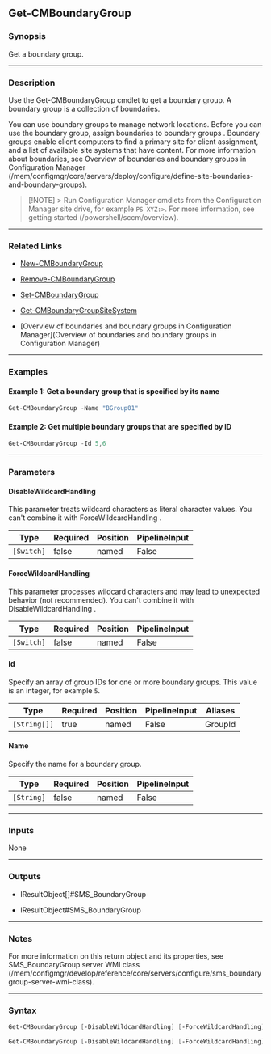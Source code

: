 Get-CMBoundaryGroup
-------------------




### Synopsis
Get a boundary group.



---


### Description

Use the Get-CMBoundaryGroup cmdlet to get a boundary group. A boundary group is a collection of boundaries.



You can use boundary groups to manage network locations. Before you can use the boundary group, assign boundaries to boundary groups . Boundary groups enable client computers to find a primary site for client assignment, and a list of available site systems that have content. For more information about boundaries, see Overview of boundaries and boundary groups in Configuration Manager (/mem/configmgr/core/servers/deploy/configure/define-site-boundaries-and-boundary-groups).



> [!NOTE] > Run Configuration Manager cmdlets from the Configuration Manager site drive, for example `PS XYZ:>`. For more information, see getting started (/powershell/sccm/overview).



---


### Related Links
* [New-CMBoundaryGroup](New-CMBoundaryGroup)



* [Remove-CMBoundaryGroup](Remove-CMBoundaryGroup)



* [Set-CMBoundaryGroup](Set-CMBoundaryGroup)



* [Get-CMBoundaryGroupSiteSystem](Get-CMBoundaryGroupSiteSystem)



* [Overview of boundaries and boundary groups in Configuration Manager](Overview of boundaries and boundary groups in Configuration Manager)





---


### Examples
#### Example 1: Get a boundary group that is specified by its name
```PowerShell
Get-CMBoundaryGroup -Name "BGroup01"
```

#### Example 2: Get multiple boundary groups that are specified by ID
```PowerShell
Get-CMBoundaryGroup -Id 5,6
```



---


### Parameters
#### **DisableWildcardHandling**

This parameter treats wildcard characters as literal character values. You can't combine it with ForceWildcardHandling .






|Type      |Required|Position|PipelineInput|
|----------|--------|--------|-------------|
|`[Switch]`|false   |named   |False        |



#### **ForceWildcardHandling**

This parameter processes wildcard characters and may lead to unexpected behavior (not recommended). You can't combine it with DisableWildcardHandling .






|Type      |Required|Position|PipelineInput|
|----------|--------|--------|-------------|
|`[Switch]`|false   |named   |False        |



#### **Id**

Specify an array of group IDs for one or more boundary groups. This value is an integer, for example `5`.






|Type        |Required|Position|PipelineInput|Aliases|
|------------|--------|--------|-------------|-------|
|`[String[]]`|true    |named   |False        |GroupId|



#### **Name**

Specify the name for a boundary group.






|Type      |Required|Position|PipelineInput|
|----------|--------|--------|-------------|
|`[String]`|false   |named   |False        |





---


### Inputs
None





---


### Outputs
* IResultObject[]#SMS_BoundaryGroup


* IResultObject#SMS_BoundaryGroup






---


### Notes
For more information on this return object and its properties, see SMS_BoundaryGroup server WMI class (/mem/configmgr/develop/reference/core/servers/configure/sms_boundarygroup-server-wmi-class).



---


### Syntax
```PowerShell
Get-CMBoundaryGroup [-DisableWildcardHandling] [-ForceWildcardHandling] -Id <String[]> [<CommonParameters>]
```
```PowerShell
Get-CMBoundaryGroup [-DisableWildcardHandling] [-ForceWildcardHandling] [-Name <String>] [<CommonParameters>]
```
